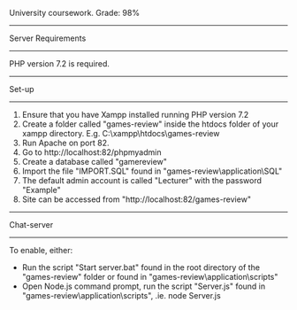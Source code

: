 University coursework. Grade: 98%

*******************
Server Requirements
*******************

PHP version 7.2 is required.

*******************
Set-up
*******************

1. Ensure that you have Xampp installed running PHP version 7.2
2. Create a folder called "games-review" inside the htdocs folder of your xampp directory. E.g. C:\xampp\htdocs\games-review
3. Run Apache on port 82.
4. Go to http://localhost:82/phpmyadmin
5. Create a database called "gamereview"
6. Import the file "IMPORT.SQL" found in "games-review\application\SQL"
7. The default admin account is called "Lecturer" with the password "Example"
8. Site can be accessed from "http://localhost:82/games-review"

*******************
Chat-server
*******************

To enable, either:

- Run the script "Start server.bat" found in the root directory of the "games-review" folder or found in "games-review\application\scripts"
- Open Node.js command prompt, run the script "Server.js" found in "games-review\application\scripts", .ie. node Server.js
